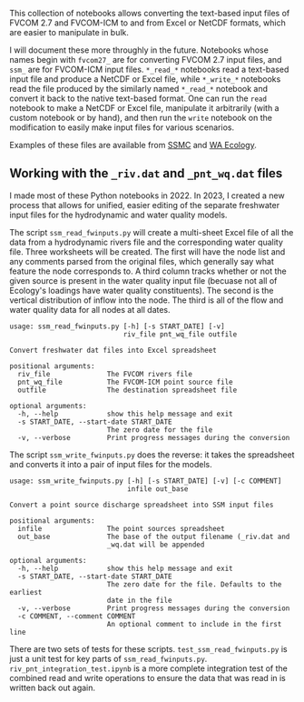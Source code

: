 This collection of notebooks allows converting the text-based input files
of FVCOM 2.7 and FVCOM-ICM to and from Excel or NetCDF formats, which are
easier to manipulate in bulk.

I will document these more throughly in the future. Notebooks whose names
begin with `fvcom27_` are for converting FVCOM 2.7 input files, and `ssm_`
are for FVCOM-ICM input files. `*_read_*` notebooks read a text-based
input file and produce a NetCDF or Excel file, while `*_write_*` notebooks
read the file produced by the similarly named `*_read_*` notebook and convert
it back to the native text-based format. One can run the `read` notebook to
make a NetCDF or Excel file, manipulate it arbitrarily (with a custom
notebook or by hand), and then run the `write` notebook on the modification
to easily make input files for various scenarios.

Examples of these files are available from
[SSMC](https://gitlab.com/ssmc/fvcom-icm4.0) and
[WA Ecology](https://fortress.wa.gov/ecy/ezshare/EAP/SalishSea/SalishSeaModelBoundingScenarios.html).

## Working with the `_riv.dat` and `_pnt_wq.dat` files

I made most of these Python notebooks in 2022. In 2023, I created a new
process that allows for unified, easier editing of the separate freshwater
input files for the hydrodynamic and water quality models.

The script `ssm_read_fwinputs.py` will create a multi-sheet Excel file of
all the data from a hydrodynamic rivers file and the corresponding water
quality file. Three worksheets will be created. The first will have the
node list and any comments parsed from the original files, which generally
say what feature the node corresponds to. A third column tracks whether or
not the given source is present in the water quality input file (becuase
not all of Ecology's loadings have water quality constituents). The second
is the vertical distribution of inflow into the node. The third is all of
the flow and water quality data for all nodes at all dates.

```
usage: ssm_read_fwinputs.py [-h] [-s START_DATE] [-v]
                            riv_file pnt_wq_file outfile

Convert freshwater dat files into Excel spreadsheet

positional arguments:
  riv_file              The FVCOM rivers file
  pnt_wq_file           The FVCOM-ICM point source file
  outfile               The destination spreadsheet file

optional arguments:
  -h, --help            show this help message and exit
  -s START_DATE, --start-date START_DATE
                        The zero date for the file
  -v, --verbose         Print progress messages during the conversion
```

The script `ssm_write_fwinputs.py` does the reverse: it takes the
spreadsheet and converts it into a pair of input files for the models.

```
usage: ssm_write_fwinputs.py [-h] [-s START_DATE] [-v] [-c COMMENT]
                             infile out_base

Convert a point source discharge spreadsheet into SSM input files

positional arguments:
  infile                The point sources spreadsheet
  out_base              The base of the output filename (_riv.dat and
                        _wq.dat will be appended

optional arguments:
  -h, --help            show this help message and exit
  -s START_DATE, --start-date START_DATE
                        The zero date for the file. Defaults to the earliest
                        date in the file
  -v, --verbose         Print progress messages during the conversion
  -c COMMENT, --comment COMMENT
                        An optional comment to include in the first line
```

There are two sets of tests for these scripts.
`test_ssm_read_fwinputs.py` is just a unit test for key parts of
`ssm_read_fwinputs.py`. `riv_pnt_integration_test.ipynb` is a more complete
integration test of the combined read and write operations to ensure the
data that was read in is written back out again.

